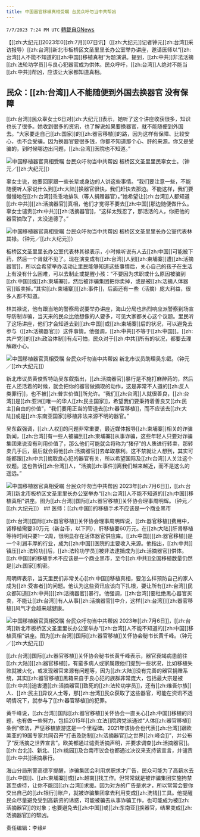```yaml
---
title: 中国器官移植真相受瞩 台民众吁勿当中共帮凶
---
```

`7/7/2023 7:24 PM UTC` [轉載自GNews](https://gnews.org/articles/1445433)


【[[zh:大纪元]]2023年0[[zh:7月]]07日讯】（[[zh:大纪元]]记者钟元[[zh:台湾]]采访报导）[[zh:台湾]]新北市板桥区文圣里里长办公室举办讲座，邀请医师以“[[zh:台湾]]人不能不知道的[[zh:中国]]移植真相”为题演讲。提到，[[zh:中共]]非法活摘[[zh:法轮功学员]]与良心犯器官成为供体。民众呼吁，[[zh:台湾]]人绝对不能当[[zh:中共]]帮凶，应该让大家都知道真相。

## 民众：[[zh:台湾]]人不能随便到外国去换器官 没有保障

[[zh:台湾]]民众辜女士6日对[[zh:大纪元]]表示，她听了这个讲座收获很多，知识也长了很多。她收到很多的资讯，也了解说如果要换器官，就不能随便到外国去。“大家要走自己[[zh:国家]]的[[zh:器官移植]]的路，因为这样有保障、比较安心，也不会受骗。因为换器官要很多钱，你都不知道那个心、肝的来源。你又是受骗的，到时候哪边出问题，[[zh:台湾]]医院也不知道。”

![中国移植器官真相受瞩 台民众吁勿当中共帮凶](https://i.epochtimes.com/assets/uploads/2023/07/id14030393-2307070745022378-600x400.jpg "中国移植器官真相受瞩 台民众吁勿当中共帮凶") 板桥区文圣里里民辜女士。（钟元／[[zh:大纪元]]）

辜女士说，她要回家跟一些长辈或身边的人讲这些事情。“我们要注意一些，不能随便听人家说什么到[[zh:大陆]]换器官很快，我们赶快去那边。不能这样，我们要慢慢地在[[zh:台湾]]乖乖地排队（等人捐赠器官）。”她希望让[[zh:台湾]]人都知道[[zh:中共]][[zh:活摘器官]]真相，他们才觉得不要去[[zh:中国]]那边随便做什么。辜女士谴责[[zh:中共]][[zh:活摘器官]]，“这样太残忍了，那活活的人，你把他的器官摘取了，太没道德了。”

![中国移植器官真相受瞩 台民众吁勿当中共帮凶](https://i.epochtimes.com/assets/uploads/2023/07/id14030392-2307070745052378-600x400.jpg "中国移植器官真相受瞩 台民众吁勿当中共帮凶") 板桥区文圣里里长办公室代表林其禄。（钟元／[[zh:大纪元]]）

板桥区文圣里里长办公室代表林其禄表示，小时候听说有人去[[zh:中国]]可能被下药，然后一个肾就不见了。现在演变成有[[zh:台湾]]人到[[zh:柬埔寨]]遭[[zh:活摘器官]]，所以会希望举办活动让里民能够知道这些事情后，关心自己的孩子在生活上有没有什么困难，可以去制止或提醒小孩：“不要因为求职或什么原因被骗到[[zh:中国]]或[[zh:柬埔寨]]，然后被诈骗集团把你卖掉，或是被[[zh:活摘人体器官]]贩卖掉。”其实[[zh:柬埔寨]][[zh:事件]]，后面还有一些（活摘）庞大利益，很多人都不知道。

林其禄说，他有跟当地的警察局说要举办讲座，海山分局也热烈响应派警察到场宣导防制诈骗，当天来的民众比他想像的人要多，可见大家都关心这个议题。里民听了这场讲座，他们才会知道去到[[zh:中国]]或[[zh:柬埔寨]]后的状况，可以避免去参与（[[zh:活摘器官]]）这件事情。他强调，[[zh:中共]]不等于[[zh:中国]]。[[zh:共产党]]的[[zh:政治体制]]有点可怕，民众对于[[zh:中共]]所有的状况，都要去理解跟小心。

![中国移植器官真相受瞩 台民众吁勿当中共帮凶](https://i.epochtimes.com/assets/uploads/2023/07/id14030391-2307070745082378-600x400.jpg "中国移植器官真相受瞩 台民众吁勿当中共帮凶") 新北市议员助理吴东叡。（钟元／[[zh:大纪元]]）

新北市议员黄俊哲特助吴东叡指出，[[zh:活摘器官]]暴行是不施打麻醉药的，然后在人还活着的时候，就会把你的器官做摘取的动作，这是非常不人道的[[zh:反人类罪行]]，也不被[[zh:普世价值]]所允许。“我们[[zh:台湾]]人就很善良，[[zh:台湾]]是[[zh:亚洲]]唯一的华人[[zh:民主国家]]，希望我们要秉持着善良又[[zh:民主]]自由的价值”，“我们要用正当的管道去[[zh:器官移植]]，而不应该去[[zh:大陆]]或是[[zh:东南亚国家]]移植非法来源不明的器官。”

吴东叡强调，[[zh:人权]]的问题非常重要，最近媒体报导[[zh:柬埔寨]]相关的诈骗新闻，[[zh:台湾]]有一些人被骗到[[zh:柬埔寨]]从事诈骗，这些年轻人只要对诈骗集团来说没有利用价值了，那么他们可能就会将称为“猪仔”的人质进行转卖，那转卖几手后，最后就会将他[[zh:活摘器官]]去牟取暴利。这不禁就让人想到，其实可能都跟[[zh:中共]]摘取良心犯的器官有关，所以希望国际及[[zh:台湾]]人关注这个议题。这也告诉[[zh:台湾]]人，“活摘[[zh:事件]]离我们越来越近，而不是这么的遥远。”

![中国移植器官真相受瞩 台民众吁勿当中共帮凶](https://i.epochtimes.com/assets/uploads/2023/07/id14030397-2307070744572378-600x400.jpg "中国移植器官真相受瞩 台民众吁勿当中共帮凶") 2023年[[zh:7月6日]]，[[zh:台湾]]新北市板桥区文圣里里长办公室举办“[[zh:台湾]]人不能不知道的[[zh:中国]]移植真相”讲座。图为[[zh:台湾]]国际[[zh:器官移植]]关怀协会理事周明辉。（钟元／[[zh:大纪元]]）  ## 医师：[[zh:中国]]的移植手术不应该是一个商业黑市

[[zh:台湾]]国际[[zh:器官移植]]关怀协会理事周明辉说，[[zh:器官移植]]费用中，肾移植需要30万元（新台币，以下同），肝移植要60万元。在[[zh:大陆]]肝肾移植等待时间只要1—2周，很明显存在活体器官供应库。[[zh:中国]][[zh:器官移植]]是一个利润丰厚的行业，成为[[zh:中国]]医院的主要收入来源。他指出，[[zh:中共]]镇压[[zh:法轮功]]后，[[zh:法轮功学员]]被非法逮捕成为[[zh:活摘器官]]供体。[[zh:中国]]的移植手术不应该是一个商业黑市，至今[[zh:中共]]全国移植数量仍然是[[zh:国家]]机密。

周明辉表示，当天里民们非常关心[[zh:中国]]移植真相，要怎么样预防自己的家人成为[[zh:受害者]]的问题。他认为这些资讯应该向下扎根，要让所有[[zh:台湾]]民众都知道[[zh:中共]][[zh:活摘器官]]暴行。他强调，[[zh:台湾]]要杜绝黑心器官买卖，不能让[[zh:台湾]]有人从事[[zh:活摘器官]]中介，这样[[zh:台湾]][[zh:器官移植]]风气才会越来越健康。

![中国移植器官真相受瞩 台民众吁勿当中共帮凶](https://i.epochtimes.com/assets/uploads/2023/07/id14030390-2307070745112378-600x400.jpg "中国移植器官真相受瞩 台民众吁勿当中共帮凶") 2023年[[zh:7月6日]]，[[zh:台湾]]新北市板桥区文圣里里长办公室举办“[[zh:台湾]]人不能不知道的[[zh:中国]]移植真相”讲座。图为[[zh:台湾]]国际[[zh:器官移植]]关怀协会秘书长黄千峰。（钟元／[[zh:大纪元]]）

[[zh:台湾]]国际[[zh:器官移植]]关怀协会秘书长黄千峰表示，器官衰竭病患前往[[zh:大陆]][[zh:器官移植]]，有蛮多病人或家属跟他们提到一些状况，比如移植失败就被火化，或发现器官来源有问题等，因为[[zh:大陆]]没有完善的器官捐赠系统，其实[[zh:器官移植]]黑箱来自于良心犯的族群非常庞大，包括最大宗是被[[zh:中共]]迫害遭[[zh:活摘器官]]致死的[[zh:法轮功学员]]，还有[[zh:维吾尔族]]人、[[zh:民主]]异议人士等，那[[zh:台湾]]民众获取了这些器官，可能在资讯不透明情况下，就参与了[[zh:器官移植]]的犯罪。

黄千峰说，[[zh:台湾]]国际[[zh:器官移植]]关怀协会一直关心[[zh:中国]]移植的问题，也有做一些努力，包括2015年[[zh:立法]]院跨党派通过“人体[[zh:器官移植]]条例”修法，严惩移植旅游这是一个里程碑。2021年该协会也代表[[zh:台湾]]跟欧美亚的19国专家共同召开“打击及防制[[zh:活摘器官]]之世界[[zh:峰会]]”，并公布了“反活摘之世界宣言”。欧美都通过谴责活摘声明，并要求调查[[zh:活摘器官]]。[[zh:台北]]、新北、[[zh:桃园]]及台南市议会也都通过决议来支持该宣言，并谴责[[zh:中共]]活摘暴行。

海山分局刑警高德亨提醒，诈骗集团会利用求职求才广告，民众可能为了高薪水去[[zh:中国]]、[[zh:柬埔寨]]或[[zh:越南]]找工作。但常常就是被诈骗集团实施拘禁甚至虐待，让你不能回[[zh:台湾]]求援。因为对方的广告是求才，所以常常会要你交出自己的[[zh:银行]]账户，就被诈骗集团拿去利用变成[[zh:洗钱]]工具。他提醒民众尽量避免受到高薪资的诱惑，可能被骗去从事诈骗工作，也可能成为被[[zh:活摘器官]]的对象；也要避免去[[zh:中国]]或[[zh:东南亚]]换器官，结果变成[[zh:活摘器官]]的帮凶。

责任编辑：李缘#

